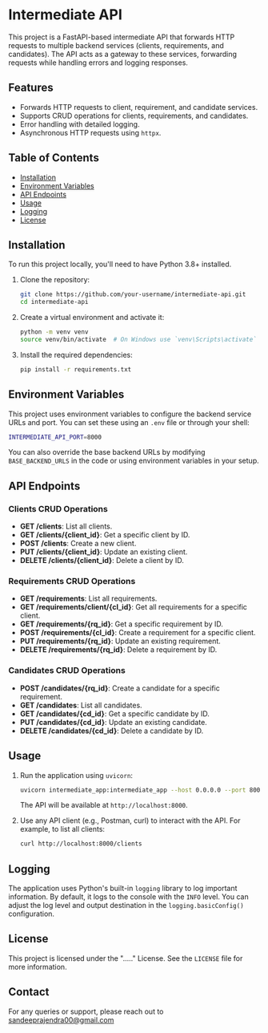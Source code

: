
# Intermediate API

This project is a FastAPI-based intermediate API that forwards HTTP requests to multiple backend services (clients, requirements, and candidates). The API acts as a gateway to these services, forwarding requests while handling errors and logging responses.

## Features

- Forwards HTTP requests to client, requirement, and candidate services.
- Supports CRUD operations for clients, requirements, and candidates.
- Error handling with detailed logging.
- Asynchronous HTTP requests using `httpx`.

## Table of Contents

- [Installation](#installation)
- [Environment Variables](#environment-variables)
- [API Endpoints](#api-endpoints)
- [Usage](#usage)
- [Logging](#logging)
- [License](#license)

## Installation

To run this project locally, you'll need to have Python 3.8+ installed.

1. Clone the repository:

    ```bash
    git clone https://github.com/your-username/intermediate-api.git
    cd intermediate-api
    ```

2. Create a virtual environment and activate it:

    ```bash
    python -m venv venv
    source venv/bin/activate  # On Windows use `venv\Scripts\activate`
    ```

3. Install the required dependencies:

    ```bash
    pip install -r requirements.txt
    ```

## Environment Variables

This project uses environment variables to configure the backend service URLs and port. You can set these using an `.env` file or through your shell:

```bash
INTERMEDIATE_API_PORT=8000
```

You can also override the base backend URLs by modifying `BASE_BACKEND_URLS` in the code or using environment variables in your setup.

## API Endpoints

### Clients CRUD Operations

- **GET /clients**: List all clients.
- **GET /clients/{client_id}**: Get a specific client by ID.
- **POST /clients**: Create a new client.
- **PUT /clients/{client_id}**: Update an existing client.
- **DELETE /clients/{client_id}**: Delete a client by ID.

### Requirements CRUD Operations

- **GET /requirements**: List all requirements.
- **GET /requirements/client/{cl_id}**: Get all requirements for a specific client.
- **GET /requirements/{rq_id}**: Get a specific requirement by ID.
- **POST /requirements/{cl_id}**: Create a requirement for a specific client.
- **PUT /requirements/{rq_id}**: Update an existing requirement.
- **DELETE /requirements/{rq_id}**: Delete a requirement by ID.

### Candidates CRUD Operations

- **POST /candidates/{rq_id}**: Create a candidate for a specific requirement.
- **GET /candidates**: List all candidates.
- **GET /candidates/{cd_id}**: Get a specific candidate by ID.
- **PUT /candidates/{cd_id}**: Update an existing candidate.
- **DELETE /candidates/{cd_id}**: Delete a candidate by ID.

## Usage

1. Run the application using `uvicorn`:

    ```bash
    uvicorn intermediate_app:intermediate_app --host 0.0.0.0 --port 8000
    ```

    The API will be available at `http://localhost:8000`.

2. Use any API client (e.g., Postman, curl) to interact with the API. For example, to list all clients:

    ```bash
    curl http://localhost:8000/clients
    ```

## Logging

The application uses Python's built-in `logging` library to log important information. By default, it logs to the console with the `INFO` level. You can adjust the log level and output destination in the `logging.basicConfig()` configuration.

## License

This project is licensed under the "....." License. See the `LICENSE` file for more information.


## Contact

For any queries or support, please reach out to sandeeprajendra00@gmail.com
